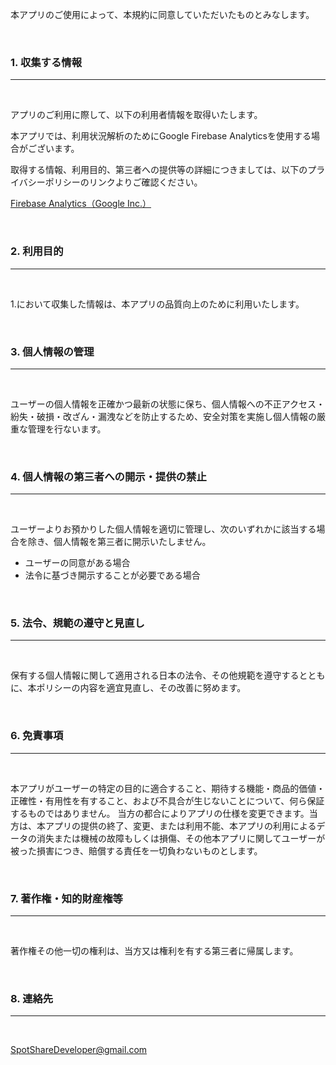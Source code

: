 本アプリのご使用によって、本規約に同意していただいたものとみなします。

<br>

### 1. 収集する情報

---
<br>

アプリのご利用に際して、以下の利用者情報を取得いたします。

本アプリでは、利用状況解析のためにGoogle Firebase Analyticsを使用する場合がございます。

取得する情報、利用目的、第三者への提供等の詳細につきましては、以下のプライバシーポリシーのリンクよりご確認ください。

[Firebase Analytics（Google Inc.）](https://policies.google.com/privacy?hl=ja%EF%BB%BF)

<br>

### 2. 利用目的

---
<br>

1.において収集した情報は、本アプリの品質向上のために利用いたします。

<br>

### 3. 個人情報の管理

---
<br>

ユーザーの個人情報を正確かつ最新の状態に保ち、個人情報への不正アクセス・紛失・破損・改ざん・漏洩などを防止するため、安全対策を実施し個人情報の厳重な管理を行ないます。

<br>

### 4. 個人情報の第三者への開示・提供の禁止

---
<br>

ユーザーよりお預かりした個人情報を適切に管理し、次のいずれかに該当する場合を除き、個人情報を第三者に開示いたしません。
- ユーザーの同意がある場合
- 法令に基づき開示することが必要である場合

<br>

### 5. 法令、規範の遵守と見直し

---
<br>

保有する個人情報に関して適用される日本の法令、その他規範を遵守するとともに、本ポリシーの内容を適宜見直し、その改善に努めます。

<br>

### 6. 免責事項

---
<br>

本アプリがユーザーの特定の目的に適合すること、期待する機能・商品的価値・正確性・有用性を有すること、および不具合が生じないことについて、何ら保証するものではありません。
当方の都合によりアプリの仕様を変更できます。当方は、本アプリの提供の終了、変更、または利用不能、本アプリの利用によるデータの消失または機械の故障もしくは損傷、その他本アプリに関してユーザーが被った損害につき、賠償する責任を一切負わないものとします。

<br>

### 7. 著作権・知的財産権等

---
<br>

著作権その他一切の権利は、当方又は権利を有する第三者に帰属します。

<br>

### 8. 連絡先

---
<br>

SpotShareDeveloper@gmail.com

